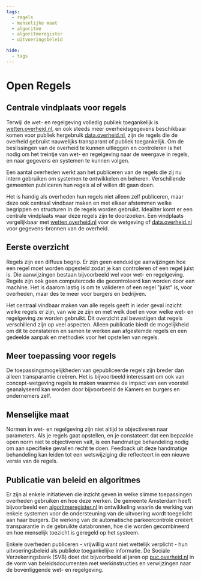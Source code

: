 ```yaml
---
tags:
  - regels
  - menselijke maat
  - algoritme
  - algoritmeregister
  - uitvoeringsbeleid

hide:
  - tags
---
```

# Open Regels

## Centrale vindplaats voor regels

Terwijl de wet- en regelgeving volledig publiek toegankelijk is [wetten.overheid.nl](https://wetten.overheid.nl), en ook steeds meer overheidsgegevens beschikbaar komen voor publiek hergebruik [data.overheid.nl](https://data.overheid.nl), zijn de regels die de overheid gebruikt nauwelijks transparant of publiek toegankelijk. Om de beslissingen van de overheid te kunnen uitleggen en controleren is het nodig om het treintje van wet- en regelgeving naar de weergave in regels, en naar gegevens en systemen te kunnen volgen.

Een aantal overheden werkt aan het publiceren van de regels die zij nu intern gebruiken om systemen te ontwikkelen en beheren. Verschillende gemeenten publiceren hun regels al of willen dit gaan doen.

Het is handig als overheden hun regels niet alleen zelf publiceren, maar deze ook centraal vindbaar maken en met elkaar afstemmen welke begrippen en structuren in de regels worden gebruikt. Idealiter komt er een centrale vindplaats waar deze regels zijn te doorzoeken. Een vindplaats vergelijkbaar met [wetten.overheid.nl](https://wetten.overheid.nl) voor de wetgeving of [data.overheid.nl](https://data.overheid.nl) voor gegevens-bronnen van de overheid.

## Eerste overzicht

Regels zijn een diffuus begrip. Er zijn geen eenduidige aanwijzingen hoe een regel moet worden
opgesteld zodat je kan controleren of een regel juist is. Die aanwijzingen bestaan bijvoorbeeld wel voor wet- en regelgeving. Regels zijn ook geen computercode die gecontroleerd kan worden door een machine. Het is daarom lastig is om te valideren of een regel "juist" is, voor overheden, maar des te meer voor burgers en bedrijven.

Het centraal vindbaar maken van alle regels geeft in ieder geval inzicht welke regels er zijn, van wie ze zijn en met welk doel en voor welke wet- en regelgeving ze worden gebruikt. Dit overzicht zal bevestigen dat regels verschillend zijn op veel aspecten. Alleen publicatie biedt de mogelijkheid om dit te constateren en samen te werken aan afgestemde regels en een gedeelde aanpak en methodiek voor het opstellen van regels.

## Meer toepassing voor regels

De toepassingsmogelijkheden van gepubliceerde regels zijn breder dan alleen transparantie creëren. Het is bijvoorbeeld interessant om ook van concept-wetgeving regels te maken waarmee de impact van een voorstel geanalyseerd kan worden door bijvoorbeeld de Kamers en burgers en ondernemers zelf.

## Menselijke maat

Normen in wet- en regelgeving zijn niet altijd te objectiveren naar parameters. Als je regels gaat
opstellen, en je constateert dat een bepaalde open norm niet te objectiveren valt, is een handmatige behandeling nodig om aan specifieke gevallen recht te doen. Feedback uit deze handmatige behandeling kan leiden tot een wetswijziging die reflecteert in een nieuwe versie van de regels.

## Publicatie van beleid en algoritmes

Er zijn al enkele initiatieven die inzicht geven in welke slimme toepassingen overheden gebruiken en hoe deze werken. De gemeente Amsterdam heeft bijvoorbeeld een [algoritmeregister.nl](https://www.algoritmeregister.nl/) in ontwikkeling waarin de werking van enkele systemen voor de ondersteuning van de uitvoering wordt toegelicht aan haar burgers. De werking van de automatische parkeercontrole creëert transparantie in de gebruikte databronnen, hoe die worden gecombineerd en hoe menselijk toezicht is geregeld op het systeem.

Enkele overheden publiceren - vrijwillig want niet wettelijk verplicht - hun uitvoeringsbeleid als publieke toegankelijke informatie. De Sociale Verzekeringsbank (SVB) doet dat bijvoorbeeld al jaren op [puc.overheid.nl](https://puc.overheid.nl/) in de vorm van beleidsdocumenten met werkinstructies en verwijzingen naar de bovenliggende wet- en regelgeving.
